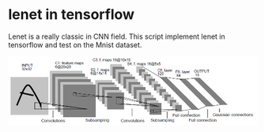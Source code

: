 # lenet in tensorflow
Lenet is a really classic in CNN field. This script implement lenet in tensorflow and test on the Mnist dataset.

![](https://github.com/BoXiao123/deep-learning-practice/raw/master/lenet_tensorflow/1.jpg)

